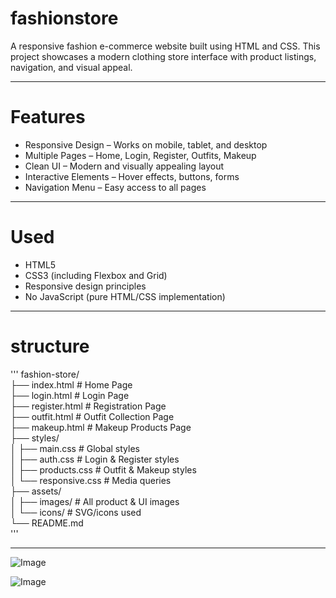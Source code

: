 # fashionstore

A responsive fashion e-commerce website built using HTML and CSS. This project showcases a modern clothing 
store interface with product listings, navigation, and visual appeal.

---

# Features

-  Responsive Design – Works on mobile, tablet, and desktop
-  Multiple Pages – Home, Login, Register, Outfits, Makeup
-  Clean UI – Modern and visually appealing layout
-  Interactive Elements – Hover effects, buttons, forms
-  Navigation Menu – Easy access to all pages

---

# Used

- HTML5
- CSS3 (including Flexbox and Grid)
- Responsive design principles
- No JavaScript (pure HTML/CSS implementation)

---

# structure

'''
fashion-store/  
├── index.html          # Home Page  
├── login.html          # Login Page  
├── register.html       # Registration Page  
├── outfit.html         # Outfit Collection Page  
├── makeup.html         # Makeup Products Page  
├── styles/  
│   ├── main.css        # Global styles  
│   ├── auth.css        # Login & Register styles  
│   ├── products.css    # Outfit & Makeup styles  
│   └── responsive.css  # Media queries  
├── assets/  
│   ├── images/         # All product & UI images  
│   └── icons/          # SVG/icons used  
└── README.md  
'''

---


















![Image](https://github.com/user-attachments/assets/9530cd64-ff29-4054-ba5c-31bbb6dcbc2a)

![Image](https://github.com/user-attachments/assets/988aa2d6-6e6e-4527-88f8-ba0223ea4fe7)
